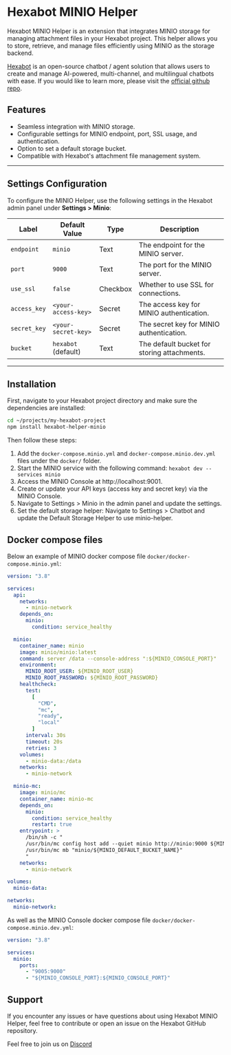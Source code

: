 # Hexabot MINIO Helper

Hexabot MINIO Helper is an extension that integrates MINIO storage for managing attachment files in your Hexabot project. This helper allows you to store, retrieve, and manage files efficiently using MINIO as the storage backend.

[Hexabot](https://hexabot.ai/) is an open-source chatbot / agent solution that allows users to create and manage AI-powered, multi-channel, and multilingual chatbots with ease. If you would like to learn more, please visit the [official github repo](https://github.com/Hexastack/Hexabot/).

## Features
- Seamless integration with MINIO storage.
- Configurable settings for MINIO endpoint, port, SSL usage, and authentication.
- Option to set a default storage bucket.
- Compatible with Hexabot's attachment file management system.

---

## Settings Configuration

To configure the MINIO Helper, use the following settings in the Hexabot admin panel under **Settings > Minio**:

| **Label**     | **Default Value**       | **Type**      | **Description**                                 |
|---------------|-------------------------|---------------|-------------------------------------------------|
| `endpoint`    | `minio`                | Text          | The endpoint for the MINIO server.             |
| `port`        | `9000`                 | Text          | The port for the MINIO server.                 |
| `use_ssl`     | `false`                | Checkbox      | Whether to use SSL for connections.            |
| `access_key`  | `<your-access-key>`    | Secret        | The access key for MINIO authentication.       |
| `secret_key`  | `<your-secret-key>`    | Secret        | The secret key for MINIO authentication.       |
| `bucket`      | `hexabot` (default)    | Text          | The default bucket for storing attachments.    |

---

## Installation

First, navigate to your Hexabot project directory and make sure the dependencies are installed:

```sh
cd ~/projects/my-hexabot-project
npm install hexabot-helper-minio
```

Then follow these steps:
1. Add the `docker-compose.minio.yml` and `docker-compose.minio.dev.yml` files under the `docker/` folder. 
2. Start the MINIO service with the following command: `hexabot dev --services minio`
3. Access the MINIO Console at http://localhost:9001.
4. Create or update your API keys (access key and secret key) via the MINIO Console.
5. Navigate to Settings > Minio in the admin panel and update the settings.
6. Set the default storage helper: Navigate to Settings > Chatbot and update the Default Storage Helper to use minio-helper.

## Docker compose files

Below an example of MINIO docker compose file `docker/docker-compose.minio.yml`:
```yaml
version: "3.8"

services:
  api:
    networks:
      - minio-network
    depends_on:
      minio:
        condition: service_healthy

  minio:
    container_name: minio
    image: minio/minio:latest
    command: server /data --console-address ":${MINIO_CONSOLE_PORT}"
    environment:
      MINIO_ROOT_USER: ${MINIO_ROOT_USER}
      MINIO_ROOT_PASSWORD: ${MINIO_ROOT_PASSWORD}
    healthcheck:
      test:
        [
          "CMD",
          "mc",
          "ready",
          "local"
        ]
      interval: 30s
      timeout: 20s
      retries: 3
    volumes:
      - minio-data:/data
    networks:
      - minio-network

  minio-mc:
    image: minio/mc
    container_name: minio-mc
    depends_on:
      minio:
        condition: service_healthy
        restart: true
    entrypoint: >
      /bin/sh -c "
      /usr/bin/mc config host add --quiet minio http://minio:9000 ${MINIO_ROOT_USER} ${MINIO_ROOT_PASSWORD}; 
      /usr/bin/mc mb "minio/${MINIO_DEFAULT_BUCKET_NAME}"
      "
    networks:
      - minio-network

volumes:
  minio-data:

networks:
  minio-network:
```

As well as the MINIO Console docker compose file `docker/docker-compose.minio.dev.yml`:
```yaml
version: "3.8"

services:
  minio:
    ports:
      - "9005:9000"
      - "${MINIO_CONSOLE_PORT}:${MINIO_CONSOLE_PORT}"

```

## Support
If you encounter any issues or have questions about using Hexabot MINIO Helper, feel free to contribute or open an issue on the Hexabot GitHub repository.

Feel free to join us on [Discord](https://discord.gg/rNb9t2MFkG)
